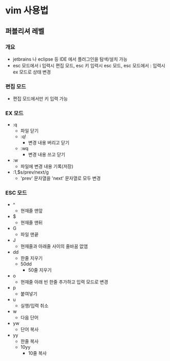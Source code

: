 # vim 사용법

## 퍼블리셔 레벨

### 개요
* jetbrains 나 eclipse 등 IDE 에서 플러그인을 탐색/설치 가능
* esc 모드에서 i 입력시 편집 모드, esc 키 입력시 esc 모드, esc 모드에서 : 입력시 ex 모드로 상태 변경

### 편집 모드
* 편집 모드에서만 키 입력 가능

### EX 모드
* :q
	* 파일 닫기
	* :q!
		* 변경 내용 버리고 닫기	
	* :wq
		* 변경 내용 쓰고 닫기
* :w
	* 파일에 변경 내용 기록(저장)
* :1,$s/prev/next/g
	* 'prev' 문자열을 'next' 문자열로 모두 변경

### ESC 모드
* ^
	* 현재줄 맨앞
* $
	* 현재줄 맨뒤
* G
	* 파일 맨끝
* J
	* 현재줄과 아래줄 사이의 줄바꿈 없앰
* dd
	* 한줄 지우기
	* 50dd
		* 50줄 지우기
* o
	* 현재줄 아래 빈 한줄 추가하고 입력 모드로 변경
* p
	* 붙여넣기
* u
	* 실행/입력 취소
* w
	* 다음 단어
* yw
	* 단어 복사
* yy
	* 한줄 복사
	* 10yy
		* 10줄 복사
